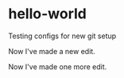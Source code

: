 # hello-world
Testing configs for new git setup

Now I've made a new edit.

Now I've made one more edit. 